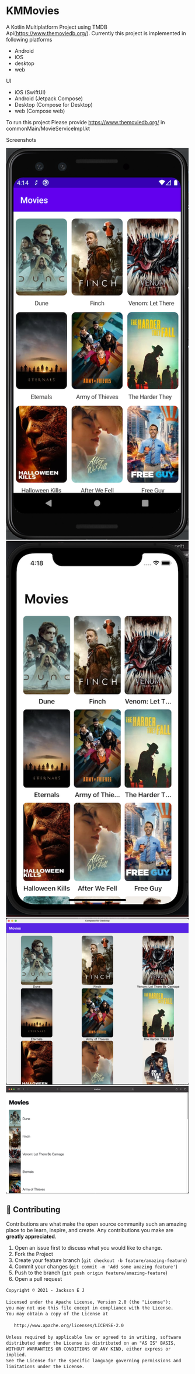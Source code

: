 # KMMovies
A Kotlin Multiplatform Project using TMDB Api(https://www.themoviedb.org/). Currently this project is implemented in following platforms

- Android
- iOS
- desktop
- web

UI
- iOS (SwiftUI)
- Android (Jetpack Compose)
- Desktop (Compose for Desktop)
- web (Compose web)

To run this project Please provide https://www.themoviedb.org/ in commonMain/MovieServiceImpl.kt

Screenshots

<img src="https://github.com/jacksonej/KMMovies/raw/master/art/android.png" width="500">
<img src="https://github.com/jacksonej/KMMovies/raw/master/art/ios.png" width="500">
<img src="https://github.com/jacksonej/KMMovies/raw/master/art/desktop.png" width="500">
<img src="https://github.com/jacksonej/KMMovies/raw/master/art/web.png" width="500">


## 🤝 Contributing

Contributions are what make the open source community such an amazing place to be learn, inspire, and create. Any
contributions you make are **greatly appreciated**.

1. Open an issue first to discuss what you would like to change.
1. Fork the Project
1. Create your feature branch (`git checkout -b feature/amazing-feature`)
1. Commit your changes (`git commit -m 'Add some amazing feature'`)
1. Push to the branch (`git push origin feature/amazing-feature`)
1. Open a pull request

```
Copyright © 2021 - Jackson E J

Licensed under the Apache License, Version 2.0 (the "License");
you may not use this file except in compliance with the License.
You may obtain a copy of the License at

   http://www.apache.org/licenses/LICENSE-2.0

Unless required by applicable law or agreed to in writing, software
distributed under the License is distributed on an "AS IS" BASIS,
WITHOUT WARRANTIES OR CONDITIONS OF ANY KIND, either express or implied.
See the License for the specific language governing permissions and
limitations under the License.
